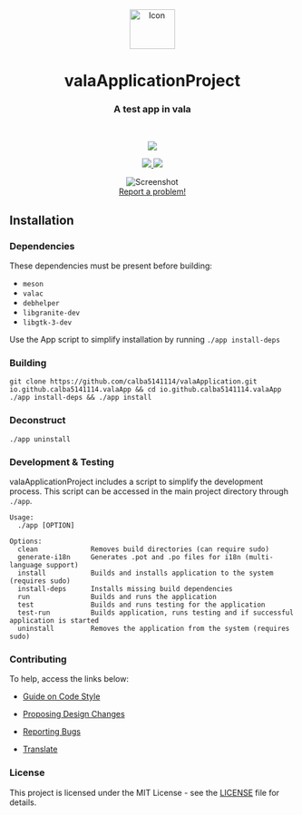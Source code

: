 <div align="center">
  <span align="center"> <img width="80" height="70" class="center" src="https://github.com/calba5141114/valaApplication/blob/master/data/images/io.github.calba5141114.valaApp.png" alt="Icon"></span>
  <h1 align="center">valaApplicationProject</h1>
  <h3 align="center">A test app in vala</h3>
</div>

<br/>

<p align="center">
    <a href="https://appcenter.elementary.io/io.github.calba5141114.valaApp">
        <img src="https://appcenter.elementary.io/badge.svg">
    </a>
</p>

<p align="center">
  <a href="https://github.com/calba5141114/valaApplication/blob/master/LICENSE">
    <img src="https://img.shields.io/badge/License-MIT-blue.svg">
  </a>
  <a href="https://github.com/calba5141114/valaApplication/releases">
    <img src="https://img.shields.io/badge/Release-v%201.0.0-orange.svg">
  </a>
</p>

<p align="center">
    <img  src="https://github.com/calba5141114/valaApplication/blob/master/data/images/screenshot.png" alt="Screenshot"> <br>
  <a href="https://github.com/calba5141114/valaApplication/issues/new"> Report a problem! </a>
</p>

## Installation

### Dependencies
These dependencies must be present before building:
 - `meson`
 - `valac`
 - `debhelper`
 - `libgranite-dev`
 - `libgtk-3-dev`


Use the App script to simplify installation by running `./app install-deps`
 
 ### Building

```
git clone https://github.com/calba5141114/valaApplication.git io.github.calba5141114.valaApp && cd io.github.calba5141114.valaApp
./app install-deps && ./app install
```

### Deconstruct

```
./app uninstall
```

### Development & Testing

valaApplicationProject includes a script to simplify the development process. This script can be accessed in the main project directory through `./app`.

```
Usage:
  ./app [OPTION]

Options:
  clean             Removes build directories (can require sudo)
  generate-i18n     Generates .pot and .po files for i18n (multi-language support)
  install           Builds and installs application to the system (requires sudo)
  install-deps      Installs missing build dependencies
  run               Builds and runs the application
  test              Builds and runs testing for the application
  test-run          Builds application, runs testing and if successful application is started
  uninstall         Removes the application from the system (requires sudo)
```

### Contributing

To help, access the links below:

- [Guide on Code Style](https://github.com/calba5141114/valaApplication/wiki/Guide-on-code-style)

- [Proposing Design Changes](https://github.com/calba5141114/valaApplication/wiki/Proposing-Design-Changes)

- [Reporting Bugs](https://github.com/calba5141114/valaApplication/wiki/Reporting-Bugs)

- [Translate](https://github.com/calba5141114/valaApplication/wiki/Translate)


### License

This project is licensed under the MIT License - see the [LICENSE](LICENSE.md) file for details.
